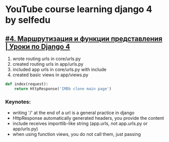 # YouTube course learning django 4 by selfedu

## [#4. Маршрутизация и функции представления | Уроки по Django 4](https://www.youtube.com/watch?v=Kys3IrP2Uhc&list=PLA0M1Bcd0w8yU5h2vwZ4LO7h1xt8COUXl&index=5)

1. wrote routing urls in core/urls.py
2. created routing urls in app/urls.py
3. included app urls in core/urls.py with include
4. created basic views in app/views.py

```python
def index(request):
    return HttpResponse('IMDb clone main page')
```

### Keynotes:

- writing '/' at the end of a url is a general practice in django
- HttpResponse automatically generated headers, you provide the content
- include receives importlib-like string (app.urls, not app.urls.py or app/urls.py) 
- when using function views, you do not call them, just passing

